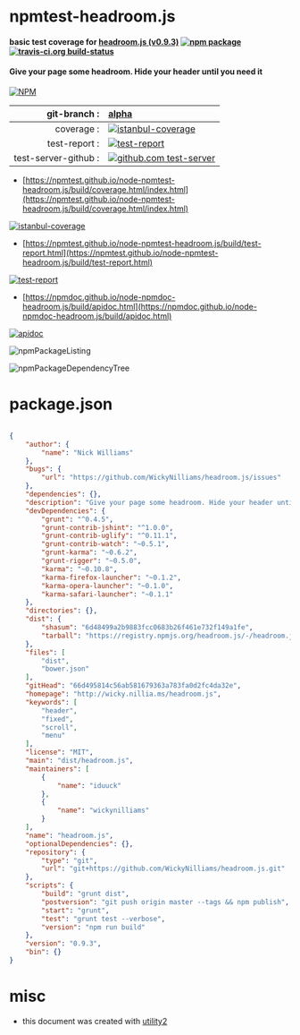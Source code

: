 # npmtest-headroom.js

#### basic test coverage for  [headroom.js (v0.9.3)](http://wicky.nillia.ms/headroom.js)  [![npm package](https://img.shields.io/npm/v/npmtest-headroom.js.svg?style=flat-square)](https://www.npmjs.org/package/npmtest-headroom.js) [![travis-ci.org build-status](https://api.travis-ci.org/npmtest/node-npmtest-headroom.js.svg)](https://travis-ci.org/npmtest/node-npmtest-headroom.js)

#### Give your page some headroom. Hide your header until you need it

[![NPM](https://nodei.co/npm/headroom.js.png?downloads=true&downloadRank=true&stars=true)](https://www.npmjs.com/package/headroom.js)

| git-branch : | [alpha](https://github.com/npmtest/node-npmtest-headroom.js/tree/alpha)|
|--:|:--|
| coverage : | [![istanbul-coverage](https://npmtest.github.io/node-npmtest-headroom.js/build/coverage.badge.svg)](https://npmtest.github.io/node-npmtest-headroom.js/build/coverage.html/index.html)|
| test-report : | [![test-report](https://npmtest.github.io/node-npmtest-headroom.js/build/test-report.badge.svg)](https://npmtest.github.io/node-npmtest-headroom.js/build/test-report.html)|
| test-server-github : | [![github.com test-server](https://npmtest.github.io/node-npmtest-headroom.js/GitHub-Mark-32px.png)](https://npmtest.github.io/node-npmtest-headroom.js/build/app/index.html) | | build-artifacts : | [![build-artifacts](https://npmtest.github.io/node-npmtest-headroom.js/glyphicons_144_folder_open.png)](https://github.com/npmtest/node-npmtest-headroom.js/tree/gh-pages/build)|

- [https://npmtest.github.io/node-npmtest-headroom.js/build/coverage.html/index.html](https://npmtest.github.io/node-npmtest-headroom.js/build/coverage.html/index.html)

[![istanbul-coverage](https://npmtest.github.io/node-npmtest-headroom.js/build/screenCapture.buildCi.browser.%252Ftmp%252Fbuild%252Fcoverage.lib.html.png)](https://npmtest.github.io/node-npmtest-headroom.js/build/coverage.html/index.html)

- [https://npmtest.github.io/node-npmtest-headroom.js/build/test-report.html](https://npmtest.github.io/node-npmtest-headroom.js/build/test-report.html)

[![test-report](https://npmtest.github.io/node-npmtest-headroom.js/build/screenCapture.buildCi.browser.%252Ftmp%252Fbuild%252Ftest-report.html.png)](https://npmtest.github.io/node-npmtest-headroom.js/build/test-report.html)

- [https://npmdoc.github.io/node-npmdoc-headroom.js/build/apidoc.html](https://npmdoc.github.io/node-npmdoc-headroom.js/build/apidoc.html)

[![apidoc](https://npmdoc.github.io/node-npmdoc-headroom.js/build/screenCapture.buildCi.browser.%252Ftmp%252Fbuild%252Fapidoc.html.png)](https://npmdoc.github.io/node-npmdoc-headroom.js/build/apidoc.html)

![npmPackageListing](https://npmtest.github.io/node-npmtest-headroom.js/build/screenCapture.npmPackageListing.svg)

![npmPackageDependencyTree](https://npmtest.github.io/node-npmtest-headroom.js/build/screenCapture.npmPackageDependencyTree.svg)



# package.json

```json

{
    "author": {
        "name": "Nick Williams"
    },
    "bugs": {
        "url": "https://github.com/WickyNilliams/headroom.js/issues"
    },
    "dependencies": {},
    "description": "Give your page some headroom. Hide your header until you need it",
    "devDependencies": {
        "grunt": "^0.4.5",
        "grunt-contrib-jshint": "^1.0.0",
        "grunt-contrib-uglify": "^0.11.1",
        "grunt-contrib-watch": "~0.5.1",
        "grunt-karma": "~0.6.2",
        "grunt-rigger": "~0.5.0",
        "karma": "~0.10.8",
        "karma-firefox-launcher": "~0.1.2",
        "karma-opera-launcher": "~0.1.0",
        "karma-safari-launcher": "~0.1.1"
    },
    "directories": {},
    "dist": {
        "shasum": "6d48499a2b9883fcc0683b26f461e732f149a1fe",
        "tarball": "https://registry.npmjs.org/headroom.js/-/headroom.js-0.9.3.tgz"
    },
    "files": [
        "dist",
        "bower.json"
    ],
    "gitHead": "66d495814c56ab581679363a783fa0d2fc4da32e",
    "homepage": "http://wicky.nillia.ms/headroom.js",
    "keywords": [
        "header",
        "fixed",
        "scroll",
        "menu"
    ],
    "license": "MIT",
    "main": "dist/headroom.js",
    "maintainers": [
        {
            "name": "iduuck"
        },
        {
            "name": "wickynilliams"
        }
    ],
    "name": "headroom.js",
    "optionalDependencies": {},
    "repository": {
        "type": "git",
        "url": "git+https://github.com/WickyNilliams/headroom.js.git"
    },
    "scripts": {
        "build": "grunt dist",
        "postversion": "git push origin master --tags && npm publish",
        "start": "grunt",
        "test": "grunt test --verbose",
        "version": "npm run build"
    },
    "version": "0.9.3",
    "bin": {}
}
```



# misc
- this document was created with [utility2](https://github.com/kaizhu256/node-utility2)
